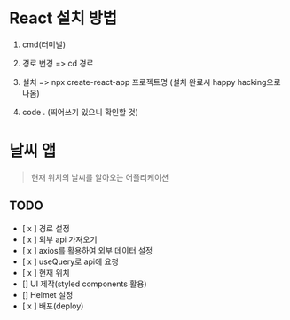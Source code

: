 # React 설치 방법

1. cmd(터미널)
2. 경로 변경
   => cd 경로
3. 설치
   => npx create-react-app 프로젝트명
   (설치 완료시 happy hacking으로 나옴)

4. code .
   (띄어쓰기 있으니 확인할 것)

# 날씨 앱

> 현재 위치의 날씨를 알아오는 어플리케이션

## TODO

- [ x ] 경로 설정
- [ x ] 외부 api 가져오기
- [ x ] axios를 활용하여 외부 데이터 설정
- [ x ] useQuery로 api에 요청
- [ x ] 현재 위치
- [] UI 제작(styled components 활용)
- [] Helmet 설정
- [ x ] 배포(deploy)

<!-- npm i react-router-dom -->
<!-- npm i react-helmet -->
<!-- npm i axios -->
<!-- npm i @tanstack/react-query -->
